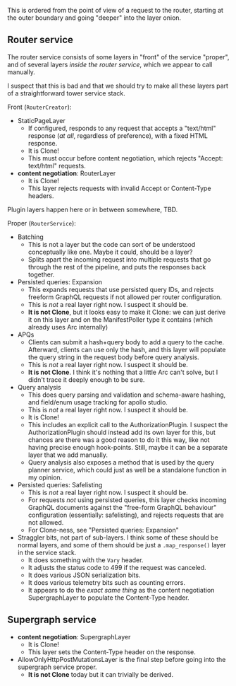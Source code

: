 This is ordered from the point of view of a request to the router, starting at the outer boundary and going "deeper" into the layer onion.

## Router service
The router service consists of some layers in "front" of the service "proper", and of several layers *inside the router service*, which we appear to call manually.

I suspect that this is bad and that we should try to make all these layers part of a straightforward tower service stack.

Front (`RouterCreator`):
- StaticPageLayer
  - If configured, responds to any request that accepts a "text/html" response (*at all*, regardless of preference), with a fixed HTML response.
  - It is Clone!
  - This must occur before content negotiation, which rejects "Accept: text/html" requests.
- **content negotiation**: RouterLayer
  - It is Clone!
  - This layer rejects requests with invalid Accept or Content-Type headers.

Plugin layers happen here or in between somewhere, TBD.

Proper (`RouterService`):
- Batching
  - This is not a layer but the code can sort of be understood conceptually like one. Maybe it could, should be a layer?
  - Splits apart the incoming request into multiple requests that go through the rest of the pipeline, and puts the responses back together.
- Persisted queries: Expansion
  - This expands requests that use persisted query IDs, and rejects freeform GraphQL requests if not allowed per router configuration.
  - This is *not* a real layer right now. I suspect it should be.
  - **It is not Clone**, but it looks easy to make it Clone: we can just derive it on this layer and on the ManifestPoller type it contains (which already uses Arc internally)
- APQs
  - Clients can submit a hash+query body to add a query to the cache. Afterward, clients can use only the hash, and this layer will populate the query string in the request body before query analysis.
  - This is *not* a real layer right now. I suspect it should be.
  - **It is not Clone**. I think it's nothing that a little Arc can't solve, but I didn't trace it deeply enough to be sure.
- Query analysis
  - This does query parsing and validation and schema-aware hashing,
    and field/enum usage tracking for apollo studio.
  - This is *not* a real layer right now. I suspect it should be.
  - It is Clone!
  - This includes an explicit call to the AuthorizationPlugin. I suspect the AuthorizationPlugin should instead add its own layer for this, but chances are there was a good reason to do it this way, like not having precise enough hook-points. Still, maybe it can be a separate layer that we add manually.
  - Query analysis also exposes a method that is used by the query planner service, which could just as well be a standalone function in my opinion.
- Persisted queries: Safelisting
  - This is *not* a real layer right now. I suspect it should be.
  - For requests *not* using persisted queries, this layer checks incoming GraphQL documents against the "free-form GraphQL behaviour" configuration (essentially: safelisting), and rejects requests that are not allowed.
  - For Clone-ness, see "Persisted queries: Expansion"
- Straggler bits, not part of sub-layers. I think some of these should be normal layers, and some of them should be just a `.map_response()` layer in the service stack.
  - It does something with the `Vary` header.
  - It adjusts the status code to 499 if the request was canceled.
  - It does various JSON serialization bits.
  - It does various telemetry bits such as counting errors.
  - It appears to do the *exact same thing* as the content negotiation SupergraphLayer to populate the Content-Type header.

## Supergraph service

- **content negotiation**: SupergraphLayer
  - It is Clone!
  - This layer sets the Content-Type header on the response.
- AllowOnlyHttpPostMutationsLayer is the final step before going into the supergraph service proper.
  - **It is not Clone** today but it can trivially be derived.
